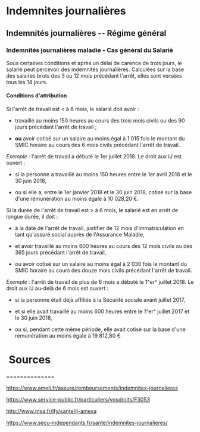 # Indemnites journalières

## Indemnités journalières -- Régime général

### Indemnités journalières maladie - Cas général du Salarié

Sous certaines conditions et après un délai de carence de trois jours, le salarié peut percevoir des indemnités journalières. Calculées sur la base des salaires bruts des 3 ou 12 mois précédant l'arrêt, elles sont versées tous les 14 jours.

#### Conditions d'attribution

Si l'arrêt de travail est < à 6 mois, le salarié doit avoir :

- travaillé au moins 150 heures au cours des trois mois civils ou des 90 jours précédant l'arrêt de travail ;

- **ou** avoir cotisé sur un salaire au moins égal à 1 015 fois le montant du SMIC horaire au cours des 6 mois civils précédant l'arrêt de travail.

*Exemple :* l'arrêt de travail a débuté le 1er juillet 2018. Le droit aux IJ est ouvert :

- si la personne a travaillé au moins 150 heures entre le 1er avril 2018 et le 30 juin 2018,

- ou si elle a, entre le 1er janvier 2018 et le 30 juin 2018, cotisé sur la base d'une rémunération au moins égale à 10 028,20 €.

Si la durée de l'arrêt de travail est > à 6 mois, le salarié est en arrêt de longue durée, il doit :

- à la date de l'arrêt de travail, justifier de 12 mois d'immatriculation en tant qu'assuré social auprès de l'Assurance Maladie,

- et avoir travaillé au moins 600 heures au cours des 12 mois civils ou des 365 jours précédant l'arrêt de travail,

- ou avoir cotisé sur un salaire au moins égal à 2 030 fois le montant du SMIC horaire au cours des douze mois civils précédant l'arrêt de travail.

*Exemple* : l'arrêt de travail de plus de 6 mois a débuté le 1^er^ juillet 2018. Le droit aux IJ au-delà de 6 mois est ouvert :

- si la personne était déjà affiliée à la Sécurité sociale avant juillet 2017,

- et si elle avait travaillé au moins 600 heures entre le 1^er^ juillet 2017 et le 30 juin 2018,

- ou si, pendant cette même période, elle avait cotisé sur la base d'une rémunération au moins égale à 19 812,80 €.



#   Sources
==============

<https://www.ameli.fr/assure/remboursements/indemnites-journalieres>

<https://www.service-public.fr/particuliers/vosdroits/F3053>

<http://www.msa.fr/lfy/sante/ij-amexa>

<https://www.secu-independants.fr/sante/indemnites-journalieres/>